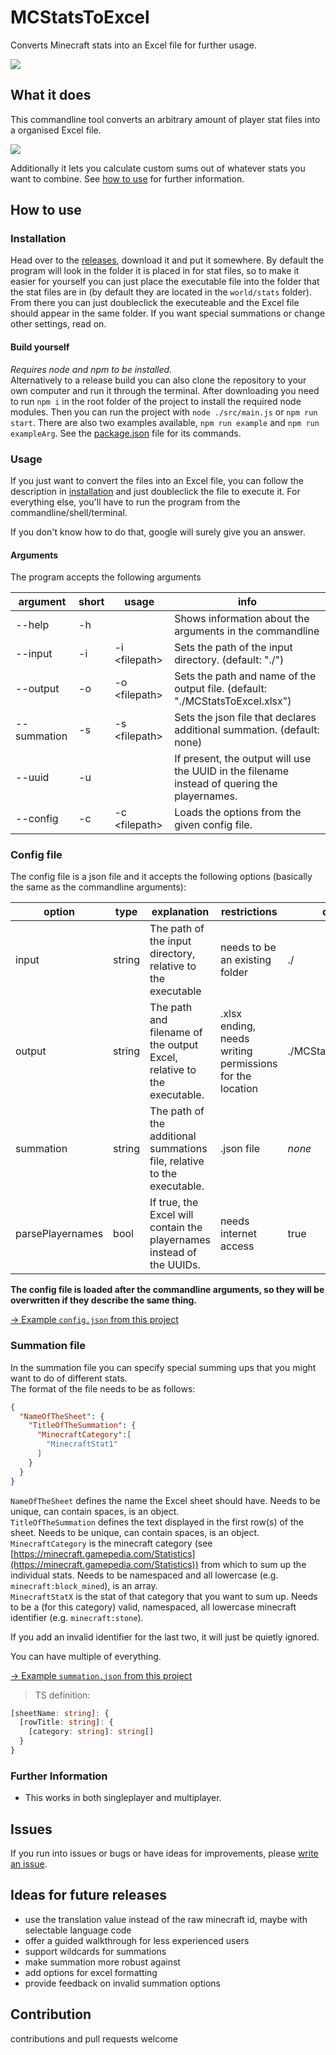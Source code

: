 # MCStatsToExcel
Converts Minecraft stats into an Excel file for further usage.

[![](https://img.shields.io/github/v/release/plagiatus/MCStatsToExcel?style=flat-square)](https://github.com/plagiatus/MCStatsToExcel/releases/latest)


## What it does

This commandline tool converts an arbitrary amount of player stat files into a organised Excel file.

![](https://i.imgur.com/n7BFqHm.png)

Additionally it lets you calculate custom sums out of whatever stats you want to combine. See [how to use](#how-to-use) for further information.

## How to use

### Installation

Head over to the [releases](https://github.com/plagiatus/MCStatsToExcel/releases/latest), download it and put it somewhere. By default the program will look in the folder it is placed in for stat files, so to make it easier for yourself you can just place the executable file into the folder that the stat files are in (by default they are located in the `world/stats` folder). From there you can just doubleclick the executeable and the Excel file should appear in the same folder. If you want special summations or change other settings, read on.

#### Build yourself

_Requires node and npm to be installed._  
Alternatively to a release build you can also clone the repository to your own computer and run it through the terminal. After downloading you need to run `npm i` in the root folder of the project to install the required node modules. Then you can run the project with `node ./src/main.js` or `npm run start`. There are also two examples available, `npm run example` and `npm run exampleArg`. See the [package.json](./package.json) file for its commands.

### Usage
If you just want to convert the files into an Excel file, you can follow the description in [installation](#Installation) and just doubleclick the file to execute it. For everything else, you'll have to run the program from the commandline/shell/terminal.

If you don't know how to do that, google will surely give you an answer.

#### Arguments
The program accepts the following arguments

|argument|short|usage|info|
|-|-|-|-|
|--help|-h||Shows information about the arguments in the commandline|
|--input|-i|-i &lt;filepath&gt;|Sets the path of the input directory. (default: "./")|
|--output|-o|-o &lt;filepath&gt;|Sets the path and name of the output file. (default: "./MCStatsToExcel.xlsx")|
|--summation|-s|-s &lt;filepath&gt;|Sets the json file that declares additional summation. (default: none)|
|--uuid|-u||If present, the output will use the UUID in the filename instead of quering the playernames.|
|--config|-c|-c &lt;filepath&gt;|Loads the options from the given config file.

### Config file
The config file is a json file and it accepts the following options (basically the same as the commandline arguments):

|option|type|explanation|restrictions|default|
|-|-|-|-|-|
|input|string| The path of the input directory, relative to the executable|needs to be an existing folder|./|
|output|string|The path and filename of the output Excel, relative to the executable.|.xlsx ending, needs writing permissions for the location|./MCStatsToExcel.xlsx|
|summation|string|The path of the additional summations file, relative to the executable.|.json file|_none_|
|parsePlayernames|bool|If true, the Excel will contain the playernames instead of the UUIDs.|needs internet access|true|

**The config file is loaded after the commandline arguments, so they will be overwritten if they describe the same thing.**

[-> Example `config.json` from this project](./example/config.json)

### Summation file

In the summation file you can specify special summing ups that you might want to do of different stats.  
The format of the file needs to be as follows:

```json
{
  "NameOfTheSheet": {
    "TitleOfTheSummation": {
      "MinecraftCategory":[
        "MinecraftStat1"
      ]
    }
  }
}
```
`NameOfTheSheet` defines the name the Excel sheet should have. Needs to be unique, can contain spaces, is an object.  
`TitleOfTheSummation` defines the text displayed in the first row(s) of the sheet. Needs to be unique, can contain spaces, is an object.  
`MinecraftCategory` is the minecraft category (see [https://minecraft.gamepedia.com/Statistics](https://minecraft.gamepedia.com/Statistics)) from which to sum up the individual stats. Needs to be namespaced and all lowercase (e.g. `minecraft:block_mined`), is an array.  
`MinecraftStatX` is the stat of that category that you want to sum up. Needs to be a (for this category) valid, namespaced, all lowercase minecraft identifier (e.g. `minecraft:stone`).

If you add an invalid identifier for the last two, it will just be quietly ignored.

You can have multiple of everything.

[-> Example `summation.json` from this project](./example/summationExample.json)


> TS definition:
```ts
[sheetName: string]: {
  [rowTitle: string]: {
    [category: string]: string[]
  }
}
```


### Further Information
- This works in both singleplayer and multiplayer.

## Issues
If you run into issues or bugs or have ideas for improvements, please [write an issue](https://github.com/plagiatus/MCStatsToExecl/issues).

## Ideas for future releases

- use the translation value instead of the raw minecraft id, maybe with selectable language code
- offer a guided walkthrough for less experienced users
- support wildcards for summations
- make summation more robust against 
- add options for excel formatting
- provide feedback on invalid summation options

## Contribution
contributions and pull requests welcome
